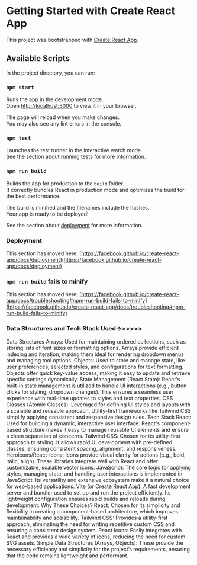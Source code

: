 # Getting Started with Create React App

This project was bootstrapped with [Create React App](https://github.com/facebook/create-react-app).

## Available Scripts

In the project directory, you can run:

### `npm start`

Runs the app in the development mode.\
Open [http://localhost:3000](http://localhost:3000) to view it in your browser.

The page will reload when you make changes.\
You may also see any lint errors in the console.

### `npm test`

Launches the test runner in the interactive watch mode.\
See the section about [running tests](https://facebook.github.io/create-react-app/docs/running-tests) for more information.

### `npm run build`

Builds the app for production to the `build` folder.\
It correctly bundles React in production mode and optimizes the build for the best performance.

The build is minified and the filenames include the hashes.\
Your app is ready to be deployed!

See the section about [deployment](https://facebook.github.io/create-react-app/docs/deployment) for more information.



### Deployment

This section has moved here: [https://facebook.github.io/create-react-app/docs/deployment](https://facebook.github.io/create-react-app/docs/deployment)

### `npm run build` fails to minify

This section has moved here: [https://facebook.github.io/create-react-app/docs/troubleshooting#npm-run-build-fails-to-minify](https://facebook.github.io/create-react-app/docs/troubleshooting#npm-run-build-fails-to-minify)

### Data Structures and Tech Stack Used->>>>>>

Data Structures Arrays: Used for maintaining ordered collections, such as storing lists of font sizes or formatting options. Arrays provide efficient indexing and iteration, making them ideal for rendering dropdown menus and managing tool options. Objects: Used to store and manage state, like user preferences, selected styles, and configurations for text formatting. Objects offer quick key-value access, making it easy to update and retrieve specific settings dynamically. State Management (React State): React's built-in state management is utilized to handle UI interactions (e.g., button clicks for styling, dropdown changes). This ensures a seamless user experience with real-time updates to styles and text properties. CSS Classes (Atomic Classes): Leveraged for defining UI styles and layouts with a scalable and reusable approach. Utility-first frameworks like Tailwind CSS simplify applying consistent and responsive design rules. Tech Stack React: Used for building a dynamic, interactive user interface. React's component-based structure makes it easy to manage reusable UI elements and ensure a clean separation of concerns. Tailwind CSS: Chosen for its utility-first approach to styling. It allows rapid UI development with pre-defined classes, ensuring consistent spacing, alignment, and responsiveness. Heroicons/React-Icons: Icons provide visual clarity for actions (e.g., bold, italic, align). These libraries integrate well with React and offer customizable, scalable vector icons. JavaScript: The core logic for applying styles, managing state, and handling user interactions is implemented in JavaScript. Its versatility and extensive ecosystem make it a natural choice for web-based applications. Vite (or Create React App): A fast development server and bundler used to set up and run the project efficiently. Its lightweight configuration ensures rapid builds and reloads during development. Why These Choices? React: Chosen for its simplicity and flexibility in creating a component-based architecture, which improves maintainability and scalability. Tailwind CSS: Provides a utility-first approach, eliminating the need for writing repetitive custom CSS and ensuring a consistent design system. React Icons: Easily integrates with React and provides a wide variety of icons, reducing the need for custom SVG assets. Simple Data Structures (Arrays, Objects): These provide the necessary efficiency and simplicity for the project’s requirements, ensuring that the code remains lightweight and performant.
